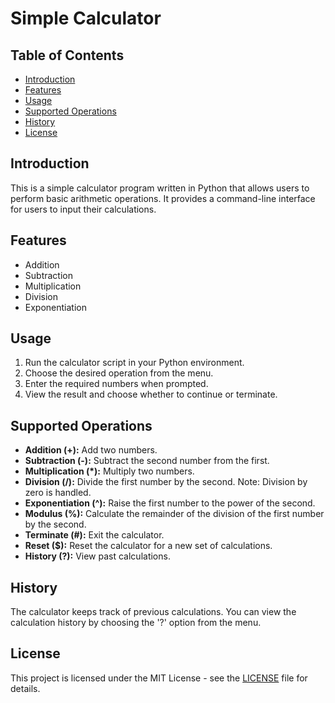 # Simple Calculator

## Table of Contents
- [Introduction](#introduction)
- [Features](#features)
- [Usage](#usage)
- [Supported Operations](#supported-operations)
- [History](#history)
- [License](#license)

## Introduction

This is a simple calculator program written in Python that allows users to perform basic arithmetic operations. It provides a command-line interface for users to input their calculations.

## Features

- Addition
- Subtraction
- Multiplication
- Division
- Exponentiation

## Usage

1. Run the calculator script in your Python environment.
2. Choose the desired operation from the menu.
3. Enter the required numbers when prompted.
4. View the result and choose whether to continue or terminate.

## Supported Operations

- **Addition (+):** Add two numbers.
- **Subtraction (-):** Subtract the second number from the first.
- **Multiplication (*):** Multiply two numbers.
- **Division (/):** Divide the first number by the second. Note: Division by zero is handled.
- **Exponentiation (^):** Raise the first number to the power of the second.
- **Modulus (%):** Calculate the remainder of the division of the first number by the second.
- **Terminate (#):** Exit the calculator.
- **Reset ($):** Reset the calculator for a new set of calculations.
- **History (?):** View past calculations.

## History

The calculator keeps track of previous calculations. You can view the calculation history by choosing the '?' option from the menu.

## License

This project is licensed under the MIT License - see the [LICENSE](LICENSE) file for details.
